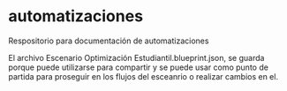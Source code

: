 # automatizaciones
Respositorio para documentación de automatizaciones

El archivo Escenario Optimización Estudiantil.blueprint.json, se guarda porque puede utilizarse para compartir y se puede usar como punto de partida para proseguir en los flujos del esceanrio o realizar cambios en el.
